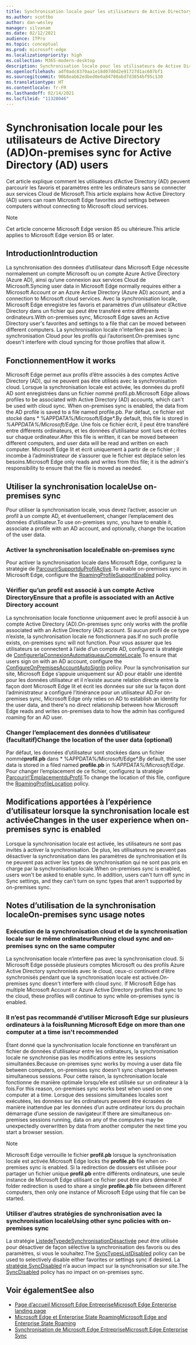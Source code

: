 ```yaml
---
title: Synchronisation locale pour les utilisateurs de Active Directory (AD)
ms.author: scottbo
author: dan-wesley
manager: silvanam
ms.date: 02/12/2021
audience: ITPro
ms.topic: conceptual
ms.prod: microsoft-edge
ms.localizationpriority: high
ms.collection: M365-modern-desktop
description: Synchronisation locale pour les utilisateurs de Active Directory (AD)
ms.openlocfilehash: adf0adc8370aa1e18d07d0d2e91727d1ac607bf1
ms.sourcegitcommit: 90b8eab62edbed0e0a84780abd7d3854bf95c130
ms.translationtype: HT
ms.contentlocale: fr-FR
ms.lasthandoff: 02/14/2021
ms.locfileid: "11328046"
---
```

# <span data-ttu-id="7f8d7-103">Synchronisation locale pour les utilisateurs de Active Directory (AD)</span><span class="sxs-lookup"><span data-stu-id="7f8d7-103">On-premises sync for Active Directory (AD) users</span></span>

<span data-ttu-id="7f8d7-104">Cet article explique comment les utilisateurs d’Active Directory (AD) peuvent parcourir les favoris et paramètres entre les ordinateurs sans se connecter aux services Cloud de Microsoft.</span><span class="sxs-lookup"><span data-stu-id="7f8d7-104">This article explains how Active Directory (AD) users can roam Microsoft Edge favorites and settings between computers without connecting to Microsoft cloud services.</span></span>

> [!NOTE]
> <span data-ttu-id="7f8d7-105">Cet article concerne Microsoft Edge version 85 ou ultérieure.</span><span class="sxs-lookup"><span data-stu-id="7f8d7-105">This article applies to Microsoft Edge version 85 or later.</span></span>

## <span data-ttu-id="7f8d7-106">Introduction</span><span class="sxs-lookup"><span data-stu-id="7f8d7-106">Introduction</span></span>

<span data-ttu-id="7f8d7-107">La synchronisation des données d’utilisateur dans Microsoft Edge nécessite normalement un compte Microsoft ou un compte Azure Active Directory (Azure AD), ainsi qu’une connexion aux services Cloud de Microsoft.</span><span class="sxs-lookup"><span data-stu-id="7f8d7-107">Syncing user data in Microsoft Edge normally requires either a Microsoft Account or an Azure Active Directory (Azure AD) account, and a connection to Microsoft cloud services.</span></span> <span data-ttu-id="7f8d7-108">Avec la synchronisation locale, Microsoft Edge enregistre les favoris et paramètres d’un utilisateur d’Active Directory dans un fichier qui peut être transféré entre différents ordinateurs.</span><span class="sxs-lookup"><span data-stu-id="7f8d7-108">With on-premises sync, Microsoft Edge saves an Active Directory user's favorites and settings to a file that can be moved between different computers.</span></span> <span data-ttu-id="7f8d7-109">La synchronisation locale n’interfère pas avec la synchronisation Cloud pour les profils qui l’autorisent.</span><span class="sxs-lookup"><span data-stu-id="7f8d7-109">On-premises sync doesn't interfere with cloud syncing for those profiles that allow it.</span></span>

## <span data-ttu-id="7f8d7-110">Fonctionnement</span><span class="sxs-lookup"><span data-stu-id="7f8d7-110">How it works</span></span>

<span data-ttu-id="7f8d7-111">Microsoft Edge permet aux profils d’être associés à des comptes Active Directory (AD), qui ne peuvent pas être utilisés avec la synchronisation cloud. Lorsque la synchronisation locale est activée, les données du profil AD sont enregistrées dans un fichier nommé profil.pb.</span><span class="sxs-lookup"><span data-stu-id="7f8d7-111">Microsoft Edge allows profiles to be associated with Active Directory (AD) accounts, which can't be used with cloud sync. When on-premises sync is enabled, the data from the AD profile is saved to a file named profile.pb.</span></span> <span data-ttu-id="7f8d7-112">Par défaut, ce fichier est stocké dans \* %APPDATA%/Microsoft/Edge\*.</span><span class="sxs-lookup"><span data-stu-id="7f8d7-112">By default, this file is stored in *%APPDATA%/Microsoft/Edge*.</span></span> <span data-ttu-id="7f8d7-113">Une fois ce fichier écrit, il peut être transféré entre différents ordinateurs, et les données d’utilisateur sont lues et écrites sur chaque ordinateur.</span><span class="sxs-lookup"><span data-stu-id="7f8d7-113">After this file is written, it can be moved between different computers, and user data will be read and written on each computer.</span></span> <span data-ttu-id="7f8d7-114">Microsoft Edge lit et écrit uniquement à partir de ce fichier ; il incombe à l’administrateur de s’assurer que le fichier est déplacé selon les besoins.</span><span class="sxs-lookup"><span data-stu-id="7f8d7-114">Microsoft Edge only reads and writes from this file; it is the admin's responsibility to ensure that the file is moved as needed.</span></span>

## <span data-ttu-id="7f8d7-115">Utiliser la synchronisation locale</span><span class="sxs-lookup"><span data-stu-id="7f8d7-115">Use on-premises sync</span></span>

<span data-ttu-id="7f8d7-116">Pour utiliser la synchronisation locale, vous devez l’activer, associer un profil à un compte AD, et éventuellement, changer l’emplacement des données d’utilisateur.</span><span class="sxs-lookup"><span data-stu-id="7f8d7-116">To use on-premises sync, you have to enable it, associate a profile with an AD account, and optionally, change the location of the user data.</span></span>

### <span data-ttu-id="7f8d7-117">Activer la synchronisation locale</span><span class="sxs-lookup"><span data-stu-id="7f8d7-117">Enable on-premises sync</span></span>

<span data-ttu-id="7f8d7-118">Pour activer la synchronisation locale dans Microsoft Edge, configurez la stratégie de [ParcourirSupportduProfilActivé](https://docs.microsoft.com/DeployEdge/microsoft-edge-policies#roamingprofilesupportenabled).</span><span class="sxs-lookup"><span data-stu-id="7f8d7-118">To enable on-premises sync in Microsoft Edge, configure the [RoamingProfileSupportEnabled](https://docs.microsoft.com/DeployEdge/microsoft-edge-policies#roamingprofilesupportenabled) policy.</span></span>

### <span data-ttu-id="7f8d7-119">Vérifier qu’un profil est associé à un compte Active Directory</span><span class="sxs-lookup"><span data-stu-id="7f8d7-119">Ensure that a profile is associated with an Active Directory account</span></span>

<span data-ttu-id="7f8d7-120">La synchronisation locale fonctionne uniquement avec le profil associé à un compte Active Directory (AD).</span><span class="sxs-lookup"><span data-stu-id="7f8d7-120">On-premises sync only works with the profile associated with an Active Directory (AD) account.</span></span> <span data-ttu-id="7f8d7-121">Si aucun profil de ce type n’existe, la synchronisation locale ne fonctionnera pas.</span><span class="sxs-lookup"><span data-stu-id="7f8d7-121">If no such profile exists, on-premises sync will not function.</span></span> <span data-ttu-id="7f8d7-122">Pour vous assurer que les utilisateurs se connectent à l’aide d’un compte AD, configurez la stratégie de [ConfigurerlaConnexionAutomatiqueauCompteLocale](https://docs.microsoft.com/DeployEdge/microsoft-edge-policies#configureonpremisesaccountautosignin).</span><span class="sxs-lookup"><span data-stu-id="7f8d7-122">To ensure that users sign on with an AD account, configure the [ConfigureOnPremisesAccountAutoSignIn](https://docs.microsoft.com/DeployEdge/microsoft-edge-policies#configureonpremisesaccountautosignin) policy.</span></span> <span data-ttu-id="7f8d7-123">Pour la synchronisation sur site, Microsoft Edge s’appuie uniquement sur AD pour établir une identité pour les données utilisateur et il n’existe aucune relation directe entre la façon dont Microsoft Edge lit et écrit les données sur site sur la façon dont l’administrateur a configuré l’itinérance pour un utilisateur AD.</span><span class="sxs-lookup"><span data-stu-id="7f8d7-123">For on-premises sync, Microsoft Edge only relies on AD to establish an identity for the user data, and there's no direct relationship between how Microsoft Edge reads and writes on-premises data to how the admin has configured roaming for an AD user.</span></span>

### <span data-ttu-id="7f8d7-124">Changer l’emplacement des données d’utilisateur (facultatif)</span><span class="sxs-lookup"><span data-stu-id="7f8d7-124">Change the location of the user data (optional)</span></span>

<span data-ttu-id="7f8d7-125">Par défaut, les données d’utilisateur sont stockées dans un fichier nommé**profil.pb** dans \* %APPDATA%/Microsoft/Edge\*.</span><span class="sxs-lookup"><span data-stu-id="7f8d7-125">By default, the user data is stored in a filed named **profile.pb** in *%APPDATA%/Microsoft/Edge*.</span></span> <span data-ttu-id="7f8d7-126">Pour changer l’emplacement de ce fichier, configurez la stratégie [Parcourirl’EmplacementduProfil](https://docs.microsoft.com/DeployEdge/microsoft-edge-policies#roamingprofilelocation).</span><span class="sxs-lookup"><span data-stu-id="7f8d7-126">To change the location of this file, configure the [RoamingProfileLocation](https://docs.microsoft.com/DeployEdge/microsoft-edge-policies#roamingprofilelocation) policy.</span></span>

## <span data-ttu-id="7f8d7-127">Modifications apportées à l’expérience d’utilisateur lorsque la synchronisation locale est activée</span><span class="sxs-lookup"><span data-stu-id="7f8d7-127">Changes in the user experience when on-premises sync is enabled</span></span>

<span data-ttu-id="7f8d7-128">Lorsque la synchronisation locale est activée, les utilisateurs ne sont pas invités à activer la synchronisation. De plus, les utilisateurs ne peuvent pas désactiver la synchronisation dans les paramètres de synchronisation et ils ne peuvent pas activer les types de synchronisation qui ne sont pas pris en charge par la synchronisation locale.</span><span class="sxs-lookup"><span data-stu-id="7f8d7-128">When on-premises sync is enabled, users won't be asked to enable sync. In addition, users can't turn off sync in Sync settings, and they can't turn on sync types that aren't supported by on-premises sync.</span></span>

## <span data-ttu-id="7f8d7-129">Notes d’utilisation de la synchronisation locale</span><span class="sxs-lookup"><span data-stu-id="7f8d7-129">On-premises sync usage notes</span></span>

### <span data-ttu-id="7f8d7-130">Exécution de la synchronisation cloud et de la synchronisation locale sur le même ordinateur</span><span class="sxs-lookup"><span data-stu-id="7f8d7-130">Running cloud sync and on-premises sync on the same computer</span></span>

<span data-ttu-id="7f8d7-131">La synchronisation locale n’interfère pas avec la synchronisation cloud. Si Microsoft Edge possède plusieurs comptes Microsoft ou des profils Azure Active Directory synchronisés avec le cloud, ceux-ci continuent d’être synchronisés pendant que la synchronisation locale est activée.</span><span class="sxs-lookup"><span data-stu-id="7f8d7-131">On-premises sync doesn't interfere with cloud sync. If Microsoft Edge has multiple Microsoft Account or Azure Active Directory profiles that sync to the cloud, these profiles will continue to sync while on-premises sync is enabled.</span></span>

### <span data-ttu-id="7f8d7-132">Il n’est pas recommandé d’utiliser Microsoft Edge sur plusieurs ordinateurs à la fois</span><span class="sxs-lookup"><span data-stu-id="7f8d7-132">Running Microsoft Edge on more than one computer at a time isn't recommended</span></span>

<span data-ttu-id="7f8d7-133">Étant donné que la synchronisation locale fonctionne en transférant un fichier de données d’utilisateur entre les ordinateurs, la synchronisation locale ne synchronise pas les modifications entre les sessions simultanées.</span><span class="sxs-lookup"><span data-stu-id="7f8d7-133">Because on-premises sync works by moving a user data file between computers, on-premises sync doesn't sync changes between simultaneous sessions.</span></span> <span data-ttu-id="7f8d7-134">Pour cette raison, la synchronisation locale fonctionne de manière optimale lorsqu’elle est utilisée sur un ordinateur à la fois.</span><span class="sxs-lookup"><span data-stu-id="7f8d7-134">For this reason, on-premises sync works best when used on one computer at a time.</span></span> <span data-ttu-id="7f8d7-135">Lorsque des sessions simultanées locales sont exécutées, les données sur les ordinateurs peuvent être écrasées de manière inattendue par les données d’un autre ordinateur lors du prochain démarrage d’une session de navigateur.</span><span class="sxs-lookup"><span data-stu-id="7f8d7-135">If there are simultaneous on-premises sessions running, data on any of the computers may be unexpectedly overwritten by data from another computer the next time you start a browser session.</span></span>

> [!NOTE]
> <span data-ttu-id="7f8d7-136">Microsoft Edge verrouille le fichier **profil.pb** lorsque la synchronisation locale est activée.</span><span class="sxs-lookup"><span data-stu-id="7f8d7-136">Microsoft Edge locks the **profile.pb** file when on-premises sync is enabled.</span></span> <span data-ttu-id="7f8d7-137">Si la redirection de dossiers est utilisée pour partager un fichier unique **profil.pb** entre différents ordinateurs, une seule instance de Microsoft Edge utilisant ce fichier peut être alors démarrée.</span><span class="sxs-lookup"><span data-stu-id="7f8d7-137">If folder redirection is used to share a single **profile.pb** file between different computers, then only one instance of Microsoft Edge using that file can be started.</span></span>

### <span data-ttu-id="7f8d7-138">Utiliser d’autres stratégies de synchronisation avec la synchronisation locale</span><span class="sxs-lookup"><span data-stu-id="7f8d7-138">Using other sync policies with on-premises sync</span></span>

<span data-ttu-id="7f8d7-139">La stratégie [ListedeTypedeSynchronisationDésactivée](https://docs.microsoft.com/DeployEdge/microsoft-edge-policies#synctypeslistdisabled) peut être utilisée pour désactiver de façon sélective la synchronisation des favoris ou des paramètres, si vous le souhaitez.</span><span class="sxs-lookup"><span data-stu-id="7f8d7-139">The [SyncTypesListDisabled](https://docs.microsoft.com/DeployEdge/microsoft-edge-policies#synctypeslistdisabled) policy can be used to selectively disable either favorites or settings sync if desired.</span></span> <span data-ttu-id="7f8d7-140">La [stratégie SyncDisabled](https://docs.microsoft.com/DeployEdge/microsoft-edge-policies#syncdisabled) n’a aucun impact sur la synchronisation sur site.</span><span class="sxs-lookup"><span data-stu-id="7f8d7-140">The [SyncDisabled](https://docs.microsoft.com/DeployEdge/microsoft-edge-policies#syncdisabled) policy has no impact on on-premises sync.</span></span>

## <span data-ttu-id="7f8d7-141">Voir également</span><span class="sxs-lookup"><span data-stu-id="7f8d7-141">See also</span></span>

- [<span data-ttu-id="7f8d7-142">Page d’accueil Microsoft Edge Entreprise</span><span class="sxs-lookup"><span data-stu-id="7f8d7-142">Microsoft Edge Enterprise landing page</span></span>](https://aka.ms/EdgeEnterprise)
- [<span data-ttu-id="7f8d7-143">Microsoft Edge et Enterprise State Roaming</span><span class="sxs-lookup"><span data-stu-id="7f8d7-143">Microsoft Edge and Enterprise State Roaming</span></span>](microsoft-edge-enterprise-state-roaming.md)
- [<span data-ttu-id="7f8d7-144">Synchronisation de Microsoft Edge Entreprise</span><span class="sxs-lookup"><span data-stu-id="7f8d7-144">Microsoft Edge Enterprise Sync</span></span>](microsoft-edge-enterprise-sync.md)
